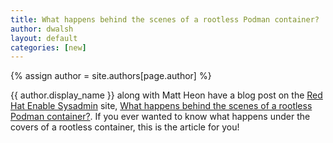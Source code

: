 ```yaml
---
title: What happens behind the scenes of a rootless Podman container? 
author: dwalsh
layout: default
categories: [new]
---
```

{% assign author = site.authors[page.author] %}

{{ author.display_name }} along with Matt Heon have a blog post on the [Red Hat Enable Sysadmin](https://www.redhat.com/sysadmin/) site, [What happens behind the scenes of a rootless Podman container?](https://www.redhat.com/sysadmin/behind-scenes-podman).  If you ever wanted to know what happens under the covers of a rootless container, this is the article for you!
